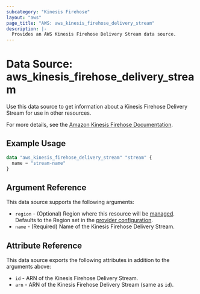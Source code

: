 ```yaml
---
subcategory: "Kinesis Firehose"
layout: "aws"
page_title: "AWS: aws_kinesis_firehose_delivery_stream"
description: |-
  Provides an AWS Kinesis Firehose Delivery Stream data source.
---
```


# Data Source: aws_kinesis_firehose_delivery_stream

Use this data source to get information about a Kinesis Firehose Delivery Stream for use in other resources.

For more details, see the [Amazon Kinesis Firehose Documentation][1].

## Example Usage

```terraform
data "aws_kinesis_firehose_delivery_stream" "stream" {
  name = "stream-name"
}
```

## Argument Reference

This data source supports the following arguments:

* `region` - (Optional) Region where this resource will be [managed](https://docs.aws.amazon.com/general/latest/gr/rande.html#regional-endpoints). Defaults to the Region set in the [provider configuration](https://registry.terraform.io/providers/hashicorp/aws/latest/docs#aws-configuration-reference).
* `name` - (Required) Name of the Kinesis Firehose Delivery Stream.

## Attribute Reference

This data source exports the following attributes in addition to the arguments above:

* `id` - ARN of the Kinesis Firehose Delivery Stream.
* `arn` - ARN of the Kinesis Firehose Delivery Stream (same as `id`).

[1]: https://aws.amazon.com/documentation/firehose/
